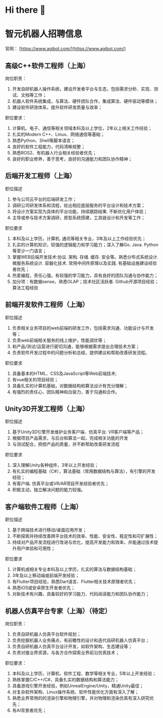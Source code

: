 
# Hi there 👋

# 智元机器人招聘信息
官网： [https://www.agibot.com/](https://www.agibot.com/)

## 高级C++软件工程师（上海）

岗位职责：
1. 开发自研机器人操作系统，建设开发者平台与生态，包括需求分析、实现、测试、文档等工作；
2. 机器人软件系统集成，与算法、硬件团队合作，集成算法、硬件驱动等模块；
3. 建设软件研效体系，提升软件研发质量与效率；

职位要求：
1. 计算机、电子、通信等相关领域本科及以上学位，2年以上相关工作经验；
2. 扎实的Modern C++、Linux、网络通信等基础；
3. 熟悉Python、Shell等脚本语言；
4. 良好的软件工程能力，代码清晰规整；
5. 熟悉ROS2、有机器人行业相关经验者优先；
6. 良好的职业修养，善于思考，良好的沟通能力和团队协作精神；

## 后端开发工程师（上海）
职位描述
1. 参与公司云平台的后端研发工作；
2. 调研公司研发体系和流程，给出相应底层服务的平台设计和技术方案；
3. 将设计方案实现为具体的平台功能，持续跟踪结果. 不断优化用户体验；
4. 主导或参与技术方案调研，原型系统搭建，工具链设计和开发等工作；

职位要求
1. 本科及以上学历，计算机. 通讯等相关专业，3年及以上工作经验优先；
2. 扎实的计算机知识，较强的逻辑能力和学习能力；深入了解Go. Java. Python等至少一门语言；
3. 掌握WEB后端开发技术:协议. 架构. 存储. 缓存. 安全等。熟悉分布式系统设计. 微服务系统设计. 容器化技术. 常用中间件原理以及实践. 有基础设施建设经验者优先；
4. 热爱编程，责任心强，有较强的学习能力，具有良好的团队沟通与协作能力；
5. 加分项：有数据sense，熟悉OLAP；技术社区活跃者. Github开源项目经验；算法工程经验

## 前端开发软件工程师（上海）
职位描述
1. 负责相关业务项目的web前端的研发工作，包括需求沟通、功能设计与开发等；
2. 负责web前端相关服务的线上维护，性能调优等；
3. 和产品/测试/运营进行密切沟通，能够根据需求提出合理技术方案；
4. 负责软件开发过程中的问题分析和总结，提供建议和帮助改善研发流程。

职位要求
1. 具备基本的HTML、CSS及JavaScript等Web前端技术;
2. 有vue相关的项目经验；
3. 具备扎实的计算机基础，对数据结构和算法设计有充分理解；
4. 有强烈的责任心、团队精神和白驱力，善于沟通和合作。

## Unity3D开发工程师（上海）
职位描述
1. 基于Unity3D引擎开发维护业务客户端、仿真平台. VR客户端等产品；
2. 根据项目产品需求，与后台和算法一起，完成相关功能的开发
3. 与测试配合，把控产品的质量，并不断帮助改善研发流程

职位要求
1. 深入理解Unity各种组件，3年以上开发经验；
2. 有扎实的编程基础（C#），算法基础（常用数据结构与算法），有引擎的开发经验；
3. 有客户端. 仿真平台或VR/AR项目开发经验者优先；
4. 积极主动，独立解决问题的能力较强。

## 客户端软件工程师（上海）
职位描述
1. 基于跨端技术进行移动/桌面应用开发；
2. 不断探索并持续改善跨平台技术的效率、性能、安全性、稳定性和可扩展性；
3. 持续对产品开发流程进行改进与优化，提高开发能力和效率，并能通过技术提升用户体验和可用性；

职位要求
1. 计算机或相关专业本科及以上学历，扎实的算法与数据结构基础；
2. 3年及以上移动端或前端开发经验；
3. 有Flutter项目经验，熟悉Dart语言、Flutter相关技术原理者优先；
4. 熟悉iOS或安卓原生开发者优先；
5. 对新技术有兴趣，具备较好的学习能力、代码阅读能力和团队协作能力；

## 机器人仿真平台专家（上海）（待定）

岗位职责：
1. 负责自研机器人仿真平台软件规划；
2. 负责挖掘机器人业务痛点，有前瞻性的设计和迭代自研机器人仿真平台；
3. 负责自研机器人仿真平台设计开发，如软件架构、生态建设等；
4. 负责对接业界资源，与各方合作探索业界前沿仿真技术；

职位要求：
1. 本科及以上学历，计算机、软件工程、数学等相关专业，5年以上开发经验；
2. 熟练掌握C/C++/C#，具备扎实的数据结构和算法能力；
3. 具备游戏引擎开发经验，例如UnrealEngine/Unity，精通Unity最佳；
5. 对复杂软件架构、Linux操作系统、软件性能优化方面有深入了解；
4. 熟悉业界常用的的渲染引擎和物理引擎，并对物理和渲染仿真有深入研究优先；
6. 有AI背景者优先；



